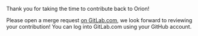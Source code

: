 Thank you for taking the time to contribute back to Orion!

Please open a merge request [on GitLab.com](https://gitlab.com/groups/httpcompany/-/merge_requests), we look forward to reviewing your contribution! You can log into GitLab.com using your GitHub account.
